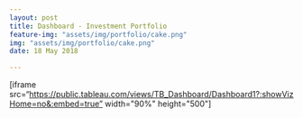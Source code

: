 ```yaml
---
layout: post
title: Dashboard - Investment Portfolio
feature-img: "assets/img/portfolio/cake.png"
img: "assets/img/portfolio/cake.png"
date: 18 May 2018

---
```


[iframe src=“https://public.tableau.com/views/TB_Dashboard/Dashboard1?:showVizHome=no&:embed=true” width="90%" height="500"]

